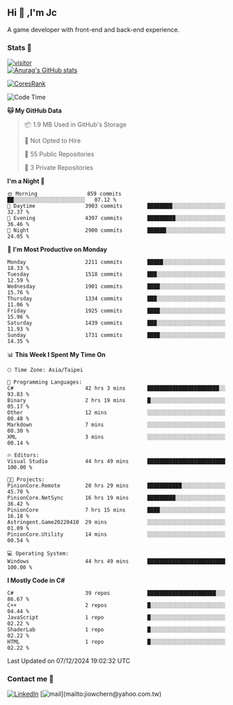 ## Hi 👋 ,I'm Jc  

A game developer with front-end and back-end experience.  

### Stats  📝
[![visitor](https://visitor-badge.glitch.me/badge?page_id=jiowchern.jiowchern&style=flat-square&color=0088cc)](https://visitor-badge.glitch.me/badge?page_id=jiowchern.jiowchern&style=flat-square&color=0088cc)  
[![Anurag's GitHub stats](https://github-readme-stats.vercel.app/api?username=jiowchern&count_private=true&&show_icons=true)](https://github.com/anuraghazra/github-readme-stats)  
<!-- [![trophy](https://github-profile-trophy.vercel.app/?username=jiowchern)](https://github.com/ryo-ma/github-profile-trophy)   -->
[![CoresRank](https://cr-ss-service.azurewebsites.net/api/ScreenShot?widget=summary&username=jiowchern)](https://cr-ss-service.azurewebsites.net/api/ScreenShot?widget=summary&username=jiowchern)


<!--START_SECTION:waka-->
![Code Time](http://img.shields.io/badge/Code%20Time-1%2C340%20hrs%2017%20mins-blue)

**🐱 My GitHub Data** 

> 📦 1.9 MB Used in GitHub's Storage 
 > 
> 🚫 Not Opted to Hire
 > 
> 📜 55 Public Repositories 
 > 
> 🔑 3 Private Repositories 
 > 
**I'm a Night 🦉** 

```text
🌞 Morning                859 commits         ██░░░░░░░░░░░░░░░░░░░░░░░   07.12 % 
🌆 Daytime                3903 commits        ████████░░░░░░░░░░░░░░░░░   32.37 % 
🌃 Evening                4397 commits        █████████░░░░░░░░░░░░░░░░   36.46 % 
🌙 Night                  2900 commits        ██████░░░░░░░░░░░░░░░░░░░   24.05 % 
```
📅 **I'm Most Productive on Monday** 

```text
Monday                   2211 commits        █████░░░░░░░░░░░░░░░░░░░░   18.33 % 
Tuesday                  1518 commits        ███░░░░░░░░░░░░░░░░░░░░░░   12.59 % 
Wednesday                1901 commits        ████░░░░░░░░░░░░░░░░░░░░░   15.76 % 
Thursday                 1334 commits        ███░░░░░░░░░░░░░░░░░░░░░░   11.06 % 
Friday                   1925 commits        ████░░░░░░░░░░░░░░░░░░░░░   15.96 % 
Saturday                 1439 commits        ███░░░░░░░░░░░░░░░░░░░░░░   11.93 % 
Sunday                   1731 commits        ████░░░░░░░░░░░░░░░░░░░░░   14.35 % 
```


📊 **This Week I Spent My Time On** 

```text
🕑︎ Time Zone: Asia/Taipei

💬 Programming Languages: 
C#                       42 hrs 3 mins       ███████████████████████░░   93.83 % 
Binary                   2 hrs 19 mins       █░░░░░░░░░░░░░░░░░░░░░░░░   05.17 % 
Other                    12 mins             ░░░░░░░░░░░░░░░░░░░░░░░░░   00.48 % 
Markdown                 7 mins              ░░░░░░░░░░░░░░░░░░░░░░░░░   00.30 % 
XML                      3 mins              ░░░░░░░░░░░░░░░░░░░░░░░░░   00.14 % 

🔥 Editors: 
Visual Studio            44 hrs 49 mins      █████████████████████████   100.00 % 

🐱‍💻 Projects: 
PinionCore.Remote        20 hrs 29 mins      ███████████░░░░░░░░░░░░░░   45.70 % 
PinionCore.NetSync       16 hrs 19 mins      █████████░░░░░░░░░░░░░░░░   36.42 % 
PinionCore               7 hrs 15 mins       ████░░░░░░░░░░░░░░░░░░░░░   16.18 % 
Astringent.Game20220410  29 mins             ░░░░░░░░░░░░░░░░░░░░░░░░░   01.09 % 
PinionCore.Utility       14 mins             ░░░░░░░░░░░░░░░░░░░░░░░░░   00.54 % 

💻 Operating System: 
Windows                  44 hrs 49 mins      █████████████████████████   100.00 % 
```

**I Mostly Code in C#** 

```text
C#                       39 repos            ██████████████████████░░░   86.67 % 
C++                      2 repos             █░░░░░░░░░░░░░░░░░░░░░░░░   04.44 % 
JavaScript               1 repo              █░░░░░░░░░░░░░░░░░░░░░░░░   02.22 % 
ShaderLab                1 repo              █░░░░░░░░░░░░░░░░░░░░░░░░   02.22 % 
HTML                     1 repo              █░░░░░░░░░░░░░░░░░░░░░░░░   02.22 % 
```




 Last Updated on 07/12/2024 19:02:32 UTC
<!--END_SECTION:waka-->



### Contact me 💬
[![LinkedIn](https://img.shields.io/badge/-JiowchernChen-0077B5?style==flat-square&logo=LinkedIn&logoColor=white)](https://www.linkedin.com/in/jiowchern-chen-4aaa90b7/) [![mail](https://img.shields.io/badge/-jiowchern%40yahoo.com.tw-blueviolet?style=flat-square&logo=yahoo!)](mailto:jiowchern@yahoo.com.tw)    

<!-- [![Linkedin Badge](https://img.shields.io/badge/-LinkedIn-blue?style=flat-square&logo=Linkedin&logoColor=white&link=https://www.linkedin.com/in/jiowchern-chen-4aaa90b7/)](https://www.linkedin.com/in/jiowchern-chen-4aaa90b7/) -->


<!--
**jiowchern/jiowchern** is a ✨ _special_ ✨ repository because its `README.md` (this file) appears on your GitHub profile.

Here are some ideas to get you started:

- 🔭 I’m currently working on ...
- 🌱 I’m currently learning ...
- 👯 I’m looking to collaborate on ...
- 🤔 I’m looking for help with ...
- 💬 Ask me about ...
- 📫 How to reach me: ...
- 😄 Pronouns: ...
- ⚡ Fun fact: ...
-->

